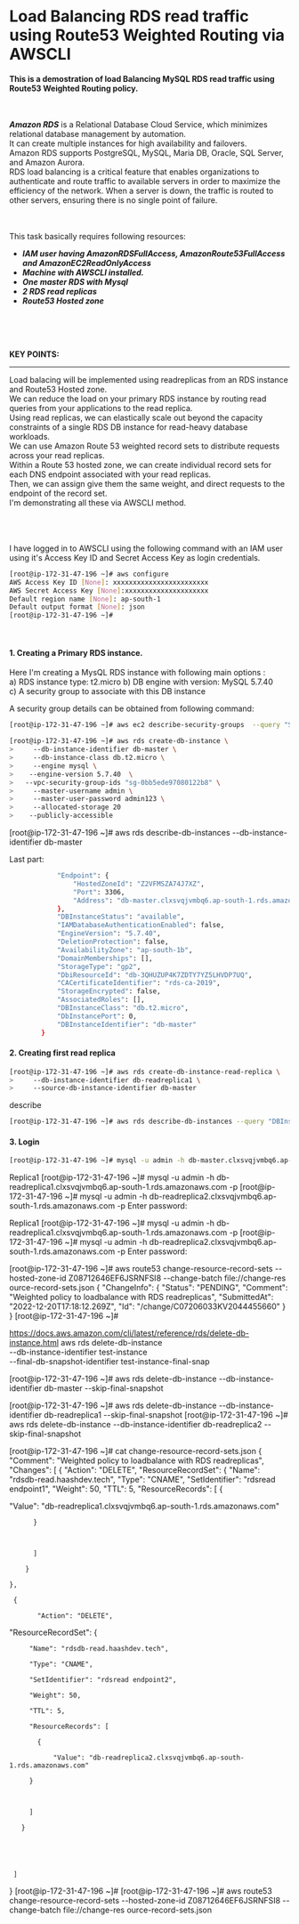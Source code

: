 # Load Balancing RDS read traffic using Route53 Weighted Routing via AWSCLI

****This is a demostration of load Balancing MySQL RDS read traffic using Route53 Weighted Routing policy.****<br />
<br />
<br />

***Amazon RDS*** is a Relational Database Cloud Service, which minimizes relational database management by automation.<br />
It can create multiple instances for high availability and failovers.<br />
Amazon RDS supports PostgreSQL, MySQL, Maria DB, Oracle, SQL Server, and Amazon Aurora.<br />
RDS load balancing is a critical feature that enables organizations to authenticate and route traffic to available servers in order to maximize the efficiency of the network. When a server is down, the traffic is routed to other servers, ensuring there is no single point of failure.
<br />
<br />
<br />

This task basically requires following resources:

- ***IAM user having AmazonRDSFullAccess, AmazonRoute53FullAccess and AmazonEC2ReadOnlyAccess***
- ***Machine with AWSCLI installed.***
- ***One master RDS with Mysql***
- ***2 RDS read replicas***
- ***Route53 Hosted zone***
 <br />
  <br />
<br />

****KEY POINTS:****<br />
***
Load balacing will be implemented using readreplicas from an RDS instance and Route53 Hosted zone.<br />
We can reduce the load on your primary RDS instance by routing read queries from your applications to the read replica. <br />
Using read replicas, we can elastically scale out beyond the capacity constraints of a single RDS DB instance for read-heavy database workloads.<br />
We can use Amazon Route 53 weighted record sets to distribute requests across your read replicas. <br />
Within a Route 53 hosted zone, we can create individual record sets for each DNS endpoint associated with your read replicas. <br />
Then, we can assign give them the same weight, and direct requests to the endpoint of the record set.
<br />I'm demonstrating all these via AWSCLI method.
<br />

<br />
<br />
<br />
I have logged in to AWSCLI using the following command with an IAM user using it's Access Key ID and Secret Access Key as login credentials.<br />

```sh 
[root@ip-172-31-47-196 ~]# aws configure
AWS Access Key ID [None]: xxxxxxxxxxxxxxxxxxxxxxxx
AWS Secret Access Key [None]:xxxxxxxxxxxxxxxxxxxxx
Default region name [None]: ap-south-1
Default output format [None]: json
[root@ip-172-31-47-196 ~]#
```


<br />

#### 1. Creating a Primary RDS instance.

Here I'm creating a MysQL RDS instance with following main options :<br />
a) RDS instance type: t2.micro 
b) DB engine with version: MySQL 5.7.40  
c) A security group to associate with this DB instance

A security group details can be obtained from following command:
```sh
[root@ip-172-31-47-196 ~]# aws ec2 describe-security-groups  --query "SecurityGroups[*].{Name:GroupName,ID:GroupId}"
```

```sh
[root@ip-172-31-47-196 ~]# aws rds create-db-instance \
>     --db-instance-identifier db-master \
>     --db-instance-class db.t2.micro \
>     --engine mysql \
>    --engine-version 5.7.40  \
>   --vpc-security-group-ids "sg-0bb5ede97080122b8" \
>     --master-username admin \
>     --master-user-password admin123 \
>     --allocated-storage 20
>    --publicly-accessible

```


[root@ip-172-31-47-196 ~]# aws rds describe-db-instances     --db-instance-identifier db-master

Last part:
```sh
            "Endpoint": {
                "HostedZoneId": "Z2VFMSZA74J7XZ",
                "Port": 3306,
                "Address": "db-master.clxsvqjvmbq6.ap-south-1.rds.amazonaws.com"
            },
            "DBInstanceStatus": "available",
            "IAMDatabaseAuthenticationEnabled": false,
            "EngineVersion": "5.7.40",
            "DeletionProtection": false,
            "AvailabilityZone": "ap-south-1b",
            "DomainMemberships": [],
            "StorageType": "gp2",
            "DbiResourceId": "db-3QHUZUP4K7ZDTY7YZ5LHVDP7UQ",
            "CACertificateIdentifier": "rds-ca-2019",
            "StorageEncrypted": false,
            "AssociatedRoles": [],
            "DBInstanceClass": "db.t2.micro",
            "DbInstancePort": 0,
            "DBInstanceIdentifier": "db-master"
        }
```

#### 2. Creating first read replica

```sh
[root@ip-172-31-47-196 ~]# aws rds create-db-instance-read-replica \
>     --db-instance-identifier db-readreplica1 \
>     --source-db-instance-identifier db-master

```

describe
```sh
[root@ip-172-31-47-196 ~]# aws rds describe-db-instances --query "DBInstances[*].{Name:DBInstanceIdentifier,ID:Endpoint}"
```


#### 3. Login
```sh
[root@ip-172-31-47-196 ~]# mysql -u admin -h db-master.clxsvqjvmbq6.ap-south-1.rds.amazonaws.com -p
```

Replica1
[root@ip-172-31-47-196 ~]# mysql -u admin -h db-readreplica1.clxsvqjvmbq6.ap-south-1.rds.amazonaws.com -p
[root@ip-172-31-47-196 ~]# mysql -u admin -h db-readreplica2.clxsvqjvmbq6.ap-south-1.rds.amazonaws.com -p
Enter password:





Replica1
[root@ip-172-31-47-196 ~]# mysql -u admin -h db-readreplica1.clxsvqjvmbq6.ap-south-1.rds.amazonaws.com -p
[root@ip-172-31-47-196 ~]# mysql -u admin -h db-readreplica2.clxsvqjvmbq6.ap-south-1.rds.amazonaws.com -p
Enter password:

[root@ip-172-31-47-196 ~]# aws route53 change-resource-record-sets --hosted-zone-id Z08712646EF6JSRNFSI8 --change-batch file://change-res ource-record-sets.json
{
    "ChangeInfo": {
        "Status": "PENDING",
        "Comment": "Weighted policy to loadbalance with RDS readreplicas",
        "SubmittedAt": "2022-12-20T17:18:12.269Z",
        "Id": "/change/C07206033KV2044455660"
    }
}
[root@ip-172-31-47-196 ~]#

https://docs.aws.amazon.com/cli/latest/reference/rds/delete-db-instance.html
aws rds delete-db-instance \
    --db-instance-identifier test-instance \
    --final-db-snapshot-identifier test-instance-final-snap

[root@ip-172-31-47-196 ~]# aws rds delete-db-instance --db-instance-identifier db-master --skip-final-snapshot

[root@ip-172-31-47-196 ~]# aws rds delete-db-instance --db-instance-identifier db-readreplica1 --skip-final-snapshot
[root@ip-172-31-47-196 ~]# aws rds delete-db-instance --db-instance-identifier db-readreplica2 --skip-final-snapshot




[root@ip-172-31-47-196 ~]# cat change-resource-record-sets.json
{
          "Comment": "Weighted policy to loadbalance with RDS readreplicas",
            "Changes": [
                        {
                                      "Action": "DELETE",
                                            "ResourceRecordSet": {
                                                            "Name": "rdsdb-read.haashdev.tech",
                                                                    "Type": "CNAME",
                                                                            "SetIdentifier": "rdsread endpoint1",
                                                                                    "Weight": 50,
                                                                                            "TTL": 5,
                                                                                                    "ResourceRecords": [
                                                                                                                      {

"Value": "db-readreplica1.clxsvqjvmbq6.ap-south-1.rds.amazonaws.com"

          }



          ]

        }

    },

     {

           "Action": "DELETE",

   "ResourceRecordSet": {

         "Name": "rdsdb-read.haashdev.tech",

         "Type": "CNAME",

         "SetIdentifier": "rdsread endpoint2",

         "Weight": 50,

         "TTL": 5,

         "ResourceRecords": [

           {

               "Value": "db-readreplica2.clxsvqjvmbq6.ap-south-1.rds.amazonaws.com"

         }



         ]

       }





     ]
}
[root@ip-172-31-47-196 ~]#
[root@ip-172-31-47-196 ~]# aws route53 change-resource-record-sets --hosted-zone-id Z08712646EF6JSRNFSI8 --change-batch file://change-res ource-record-sets.json




